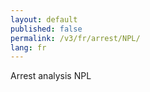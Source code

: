 ```yaml
---
layout: default
published: false
permalink: /v3/fr/arrest/NPL/
lang: fr
---
```


Arrest analysis NPL

